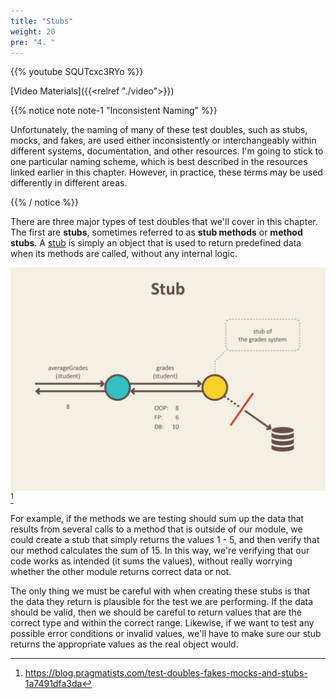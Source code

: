 ```yaml
---
title: "Stubs"
weight: 20
pre: "4. "
---
```

{{% youtube SQUTcxc3RYo %}}

[Video Materials]({{<relref "./video">}})

{{% notice note note-1 "Inconsistent Naming" %}}

Unfortunately, the naming of many of these test doubles, such as stubs, mocks, and fakes, are used either inconsistently or interchangeably within different systems, documentation, and other resources. I'm going to stick to one particular naming scheme, which is best described in the resources linked earlier in this chapter. However, in practice, these terms may be used differently in different areas. 

{{% / notice %}}

There are three major types of test doubles that we'll cover in this chapter. The first are **stubs**, sometimes referred to as **stub methods** or **method stubs**. A [stub](https://en.wikipedia.org/wiki/Method_stub) is simply an object that is used to return predefined data when its methods are called, without any internal logic.  

![Stub](/images/13/stub.png)[^1]

[^1]: https://blog.pragmatists.com/test-doubles-fakes-mocks-and-stubs-1a7491dfa3da

For example, if the methods we are testing should sum up the data that results from several calls to a method that is outside of our module, we could create a stub that simply returns the values 1 - 5, and then verify that our method calculates the sum of 15. In this way, we're verifying that our code works as intended (it sums the values), without really worrying whether the other module returns correct data or not. 

The only thing we must be careful with when creating these stubs is that the data they return is plausible for the test we are performing. If the data should be valid, then we should be careful to return values that are the correct type and within the correct range. Likewise, if we want to test any possible error conditions or invalid values, we'll have to make sure our stub returns the appropriate values as the real object would.
